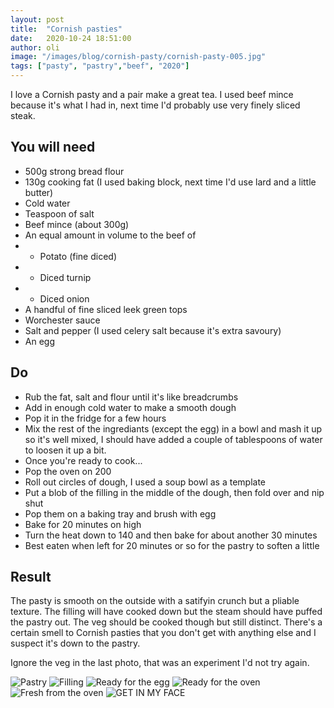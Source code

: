 ```yaml
---
layout: post
title:  "Cornish pasties"
date:   2020-10-24 18:51:00
author: oli
image: "/images/blog/cornish-pasty/cornish-pasty-005.jpg"
tags: ["pasty", "pastry","beef", "2020"]
---
```


I love a Cornish pasty and a pair make a great tea.  I used beef mince because it's what I had in, next time I'd probably use very finely sliced steak.

## You will need

* 500g strong bread flour
* 130g cooking fat (I used baking block, next time I'd use lard and a little butter)
* Cold water
* Teaspoon of salt
* Beef mince (about 300g)
* An equal amount in volume to the beef of
* * Potato (fine diced)
* * Diced turnip
* * Diced onion
* A handful of fine sliced leek green tops
* Worchester sauce
* Salt and pepper (I used celery salt because it's extra savoury)
* An egg

## Do

* Rub the fat, salt and flour until it's like breadcrumbs
* Add in enough cold water to make a smooth dough
* Pop it in the fridge for a few hours
* Mix the rest of the ingrediants (except the egg) in a bowl and mash it up so it's well mixed, I should have added a couple of tablespoons of water to loosen it up a bit.
* Once you're ready to cook...
* Pop the oven on 200
* Roll out circles of dough, I used a soup bowl as a template
* Put a blob of the filling in the middle of the dough, then fold over and nip shut
* Pop them on a baking tray and brush with egg
* Bake for 20 minutes on high
* Turn the heat down to 140 and then bake for about another 30 minutes
* Best eaten when left for 20 minutes or so for the pastry to soften a little

## Result

The pasty is smooth on the outside with a satifyin crunch but a pliable texture.  The filling will have cooked down but the steam should have puffed the pastry out.  The veg should be cooked though but still distinct.   There's a certain smell to Cornish pasties that you don't get with anything else and I suspect it's down to the pastry.

Ignore the veg in the last photo, that was an experiment I'd not try again.

![Pastry](/images/blog/cornish-pasty/cornish-pasty-001.jpg)
![Filling](/images/blog/cornish-pasty/cornish-pasty-002.jpg)
![Ready for the egg](/images/blog/cornish-pasty/cornish-pasty-003.jpg)
![Ready for the oven](/images/blog/cornish-pasty/cornish-pasty-004.jpg)
![Fresh from the oven](/images/blog/cornish-pasty/cornish-pasty-005.jpg)
![GET IN MY FACE](/images/blog/cornish-pasty/cornish-pasty-006.jpg)
